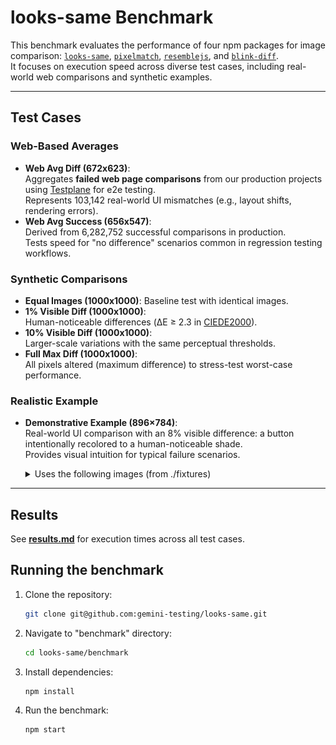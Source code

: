 # looks-same Benchmark

This benchmark evaluates the performance of four npm packages for image comparison: [`looks-same`](https://github.com/gemini-testing/looks-same), [`pixelmatch`](https://github.com/mapbox/pixelmatch), [`resemblejs`](https://github.com/rsmbl/Resemble.js), and [`blink-diff`](https://github.com/yahoo/blink-diff).  
It focuses on execution speed across diverse test cases, including real-world web comparisons and synthetic examples.

---

## Test Cases

### Web-Based Averages

- **Web Avg Diff (672x623)**:  
  Aggregates **failed web page comparisons** from our production projects using [Testplane](https://testplane.io/) for e2e testing.  
  Represents 103,142 real-world UI mismatches (e.g., layout shifts, rendering errors).
- **Web Avg Success (656x547)**:  
  Derived from 6,282,752 successful comparisons in production.  
  Tests speed for "no difference" scenarios common in regression testing workflows.

### Synthetic Comparisons

- **Equal Images (1000x1000)**: Baseline test with identical images.
- **1% Visible Diff (1000x1000)**:  
  Human-noticeable differences (ΔE ≥ 2.3 in [CIEDE2000](https://en.wikipedia.org/wiki/Color_difference#CIEDE2000)).
- **10% Visible Diff (1000x1000)**:  
  Larger-scale variations with the same perceptual thresholds.
- **Full Max Diff (1000x1000)**:  
  All pixels altered (maximum difference) to stress-test worst-case performance.

### Realistic Example

- **Demonstrative Example (896×784)**:  
  Real-world UI comparison with an 8% visible difference: a button intentionally recolored to a human-noticeable shade.  
  Provides visual intuition for typical failure scenarios.  
  <details>
    <summary>Uses the following images (from ./fixtures)</summary>
    
    <table>
      <tr>
        <td><img src="./fixtures/reference.png" alt="Image 1" style="width: 100%;"/></td>
        <td><img src="./fixtures/actual.png" alt="Image 2" style="width: 100%;"/></td>
      </tr>
    </table>
  </details>
  

---

## Results

See [**results.md**](./results.md) for execution times across all test cases.  

## Running the benchmark

1. Clone the repository:
   ```bash
   git clone git@github.com:gemini-testing/looks-same.git
   ```
2. Navigate to "benchmark" directory:
   ```bash
   cd looks-same/benchmark
   ```
3. Install dependencies:
   ```bash
   npm install
   ```
4. Run the benchmark:
   ```bash
   npm start
   ```
